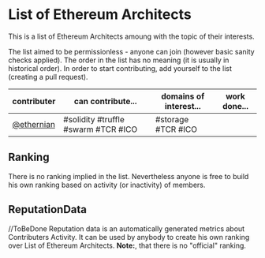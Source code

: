 # List of Ethereum Architects

This is a list of Ethereum Architects amoung with the topic of their interests. 

The list aimed to be permissionless - anyone can join (however basic sanity checks applied). The order in the list has no meaning (it is usually in historical order). 
In order to start contributing, add yourself to the list (creating a pull request). 

| contributer | can contribute... | domains of interest... | work done... |
|---|---|---|---|
| [@ethernian](ethereum-magicians.org/u/ethernian)  | #solidity #truffle #swarm #TCR #ICO| #storage #TCR #ICO  | |

## Ranking
There is no ranking implied in the list. Nevertheless anyone is free to build his own ranking based on activity (or inactivity) of members.

## ReputationData
//ToBeDone
Reputation data is an automatically generated metrics about Contributers Activity. It can be used by anybody to create his own ranking over List of Ethereum Architects. **Note:**, that there is no "official" ranking.
